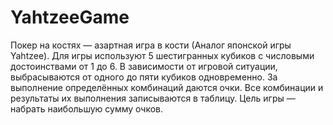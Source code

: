 # YahtzeeGame
Покер на костях — азартная игра в кости (Аналог японской игры Yahtzee). 
Для игры используют 5 шестигранных кубиков с числовыми достоинствами от 1 до 6. В зависимости от игровой ситуации, выбрасываются от одного до пяти кубиков одновременно. За выполнение определённых комбинаций даются очки. Все комбинации и результаты их выполнения записываются в таблицу. Цель игры — набрать наибольшую сумму очков.
